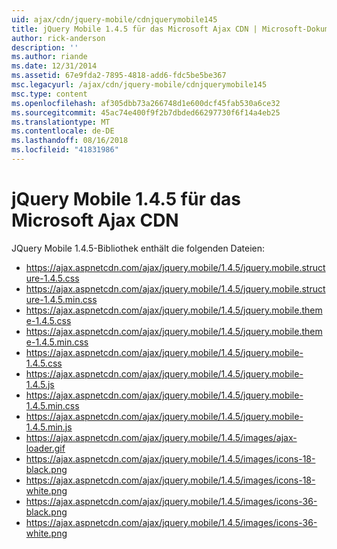 ```yaml
---
uid: ajax/cdn/jquery-mobile/cdnjquerymobile145
title: jQuery Mobile 1.4.5 für das Microsoft Ajax CDN | Microsoft-Dokumentation
author: rick-anderson
description: ''
ms.author: riande
ms.date: 12/31/2014
ms.assetid: 67e9fda2-7895-4818-add6-fdc5be5be367
msc.legacyurl: /ajax/cdn/jquery-mobile/cdnjquerymobile145
msc.type: content
ms.openlocfilehash: af305dbb73a266748d1e600dcf45fab530a6ce32
ms.sourcegitcommit: 45ac74e400f9f2b7dbded66297730f6f14a4eb25
ms.translationtype: MT
ms.contentlocale: de-DE
ms.lasthandoff: 08/16/2018
ms.locfileid: "41831986"
---
```

<a name="jquery-mobile-145-on-the-microsoft-ajax-cdn"></a>jQuery Mobile 1.4.5 für das Microsoft Ajax CDN
====================
JQuery Mobile 1.4.5-Bibliothek enthält die folgenden Dateien:

- https://ajax.aspnetcdn.com/ajax/jquery.mobile/1.4.5/jquery.mobile.structure-1.4.5.css
- https://ajax.aspnetcdn.com/ajax/jquery.mobile/1.4.5/jquery.mobile.structure-1.4.5.min.css
- https://ajax.aspnetcdn.com/ajax/jquery.mobile/1.4.5/jquery.mobile.theme-1.4.5.css
- https://ajax.aspnetcdn.com/ajax/jquery.mobile/1.4.5/jquery.mobile.theme-1.4.5.min.css
- https://ajax.aspnetcdn.com/ajax/jquery.mobile/1.4.5/jquery.mobile-1.4.5.css
- https://ajax.aspnetcdn.com/ajax/jquery.mobile/1.4.5/jquery.mobile-1.4.5.js
- https://ajax.aspnetcdn.com/ajax/jquery.mobile/1.4.5/jquery.mobile-1.4.5.min.css
- https://ajax.aspnetcdn.com/ajax/jquery.mobile/1.4.5/jquery.mobile-1.4.5.min.js
- https://ajax.aspnetcdn.com/ajax/jquery.mobile/1.4.5/images/ajax-loader.gif
- https://ajax.aspnetcdn.com/ajax/jquery.mobile/1.4.5/images/icons-18-black.png
- https://ajax.aspnetcdn.com/ajax/jquery.mobile/1.4.5/images/icons-18-white.png
- https://ajax.aspnetcdn.com/ajax/jquery.mobile/1.4.5/images/icons-36-black.png
- https://ajax.aspnetcdn.com/ajax/jquery.mobile/1.4.5/images/icons-36-white.png
